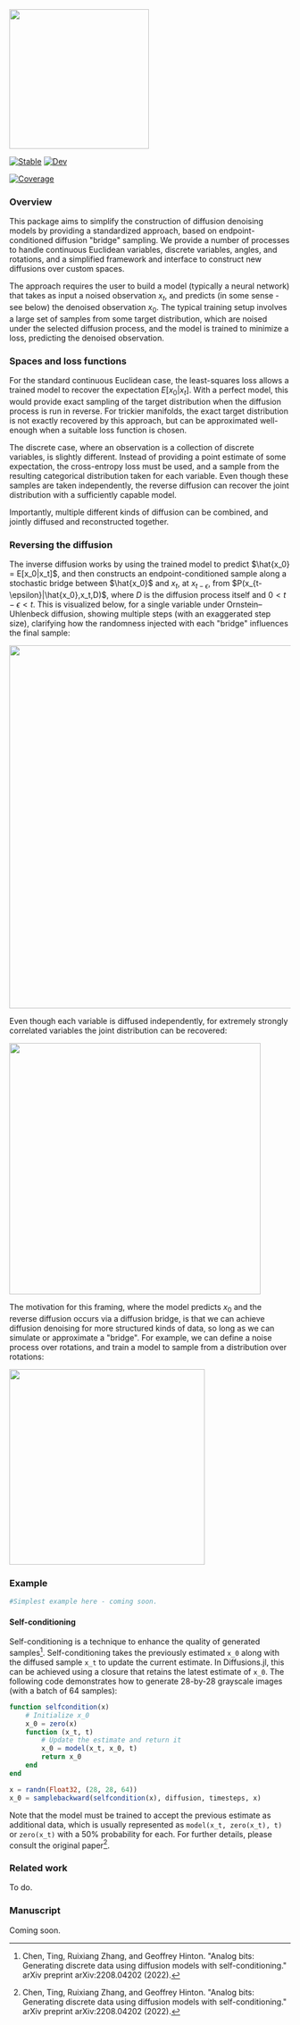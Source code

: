 
<img src="https://user-images.githubusercontent.com/1152087/229270888-239e6883-a405-4e4e-a976-efc8ce31e35e.svg" width="250">

[![Stable](https://img.shields.io/badge/docs-stable-blue.svg)](https://murrellb.github.io/Diffusions.jl/stable/)
[![Dev](https://img.shields.io/badge/docs-dev-blue.svg)](https://murrellb.github.io/Diffusions.jl/dev/)
<!--- [![Build Status](https://github.com/murrellb/Diffusions.jl/actions/workflows/CI.yml/badge.svg?branch=main)](https://github.com/murrellb/Diffusions.jl/actions/workflows/CI.yml?query=branch%3Amain)--->
[![Coverage](https://codecov.io/gh/murrellb/Diffusions.jl/branch/main/graph/badge.svg)](https://codecov.io/gh/murrellb/Diffusions.jl)

### Overview

This package aims to simplify the construction of diffusion denoising models by providing a standardized approach, based on endpoint-conditioned diffusion "bridge" sampling. We provide a number of processes to handle continuous Euclidean variables, discrete variables, angles, and rotations, and a simplified framework and interface to construct new diffusions over custom spaces.

The approach requires the user to build a model (typically a neural network) that takes as input a noised observation $x_t$, and predicts (in some sense - see below) the denoised observation $x_0$. The typical training setup involves a large set of samples from some target distribution, which are noised under the selected diffusion process, and the model is trained to minimize a loss, predicting the denoised observation.

### Spaces and loss functions

For the standard continuous Euclidean case, the least-squares loss allows a trained model to recover the expectation $E[x_0|x_t]$. With a perfect model, this would provide exact sampling of the target distribution when the diffusion process is run in reverse. For trickier manifolds, the exact target distribution is not exactly recovered by this approach, but can be approximated well-enough when a suitable loss function is chosen.

The discrete case, where an observation is a collection of discrete variables, is slightly different. Instead of providing a point estimate of some expectation, the cross-entropy loss must be used, and a sample from the resulting categorical distribution taken for each variable. Even though these samples are taken independently, the reverse diffusion can recover the joint distribution with a sufficiently capable model.

Importantly, multiple different kinds of diffusion can be combined, and jointly diffused and reconstructed together.

### Reversing the diffusion

The inverse diffusion works by using the trained model to predict $\hat{x_0} = E[x_0|x_t]$, and then constructs an endpoint-conditioned sample along a stochastic bridge between $\hat{x_0}$ and $x_t$, at $x_{t-\epsilon}$, from $P(x_{t-\epsilon}|\hat{x_0},x_t,D)$, where $D$ is the diffusion process itself and $0 < t-\epsilon < t$. This is visualized below, for a single variable under Ornstein–Uhlenbeck diffusion, showing multiple steps (with an exaggerated step size), clarifying how the randomness injected with each "bridge" influences the final sample:

<img src="https://user-images.githubusercontent.com/1152087/224138792-15dd802b-3e23-43bc-8e11-e332ce41d7a9.svg" width="650" background-color="white">

Even though each variable is diffused independently, for extremely strongly correlated variables the joint distribution can be recovered:

<img src="https://user-images.githubusercontent.com/1152087/224140026-870a42bb-94bf-48be-86ce-a639b44cd199.gif" width="450">

The motivation for this framing, where the model predicts $x_0$ and the reverse diffusion occurs via a diffusion bridge, is that we can achieve diffusion denoising for more structured kinds of data, so long as we can simulate or approximate a "bridge". For example, we can define a noise process over rotations, and train a model to sample from a distribution over rotations:

<img src="https://user-images.githubusercontent.com/1152087/225127295-2fe3c66e-e999-4b4b-a1d4-4041f98b0942.gif" width="350">


### Example

```julia
#Simplest example here - coming soon.
```

#### Self-conditioning

Self-conditioning is a technique to enhance the quality of generated
samples[^Chen22]. Self-conditioning takes the previously estimated `x_0` along
with the diffused sample `x_t` to update the current estimate. In
Diffusions.jl, this can be achieved using a closure that retains the latest
estimate of `x_0`. The following code demonstrates how to generate 28-by-28
grayscale images (with a batch of 64 samples):
```julia
function selfcondition(x)
    # Initialize x_0
    x_0 = zero(x)  
    function (x_t, t)
        # Update the estimate and return it
        x_0 = model(x_t, x_0, t)
        return x_0
    end
end

x = randn(Float32, (28, 28, 64))
x_0 = samplebackward(selfcondition(x), diffusion, timesteps, x)
```

Note that the model must be trained to accept the previous estimate as
additional data, which is usually represented as `model(x_t, zero(x_t), t)` or
`zero(x_t)` with a 50% probability for each. For further details, please
consult the original paper[^Chen22].

[^Chen22]: Chen, Ting, Ruixiang Zhang, and Geoffrey Hinton. "Analog bits: Generating discrete data using diffusion models with self-conditioning." arXiv preprint arXiv:2208.04202 (2022).

### Related work

To do.

### Manuscript

Coming soon.

